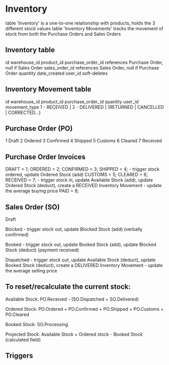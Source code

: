 Inventory
=========

table 'Inventory' is a one-to-one relationship with products, holds the 3 different stock values
table 'Inventory Movements' tracks the movement of stock from both the Purchase Orders and Sales Orders


Inventory table
---------------
id
warehouse_id
product_id
purchase_order_id 	references Purchase Order, null if Sales Order
sales_order_id		references Sales Order, null if Purchase Order
quantity
date_created
user_id
soft-deletes


Inventory Movement table
------------------------
id
warehouse_id
product_id
purchase_order_id
quantity
user_id
movement_type 		1 - RECEIVED | 2 - DELIVERED | (RETURNED | CANCELLED | CORRECTED...)


Purchase Order (PO)
-------------------
1 Draft
2 Ordered
3 Confirmed
4 Shipped
5 Customs
6 Cleared
7 Received

Purchase Order Invoices
-----------------------
DRAFT = 1;
ORDERED = 2;
CONFIRMED = 3;
SHIPPED = 4;		- trigger stock ordered, update Ordered Stock (add)
CUSTOMS = 5;
CLEARED = 6;
RECEIVED = 7;		- trigger stock in, update Available Stock (add), update Ordered Stock (deduct), create a RECEIVED Inventory Movement 
					- update the average buying price
PAID = 8;



Sales Order (SO)
----------------
Draft				

Blocked				- trigger stock out, update Blocked Stock (add) 
(verbally confirmed)

Booked				- trigger stock out, update Booked Stock (add), update Blocked Stock (deduct)
(payment received)

Dispatched			- trigger stock out, update Available Stock (deduct), update Booked Stock (deduct), create a DELIVERED Inventory Movement 
					- update the average selling price


To reset/recalculate the current stock:
---------------------------------------

Available Stock: PO.Received - (SO.Dispatched + SO.Delivered)

Ordered Stock: PO.Ordered + PO.Confirmed + PO.Shipped + PO.Customs + PO.Cleared

Booked Stock: SO.Processing

Projected Stock: Available Stock + Ordered stock - Booked Stock (calculated field)




Triggers
--------


